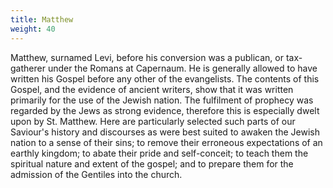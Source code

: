 ```yaml
---
title: Matthew
weight: 40
---
```


Matthew, surnamed Levi, before his conversion was a publican, or tax-gatherer under the Romans at Capernaum. He is generally allowed to have written his Gospel before any other of the evangelists. The contents of this Gospel, and the evidence of ancient writers, show that it was written primarily for the use of the Jewish nation. The fulfilment of prophecy was regarded by the Jews as strong evidence, therefore this is especially dwelt upon by St. Matthew. Here are particularly selected
  such parts of our Saviour's history and discourses as were best suited to awaken the Jewish nation to a sense of their sins; to remove their erroneous expectations of an earthly kingdom; to abate their pride and self-conceit; to teach them the spiritual nature and extent of the gospel; and to prepare them for the admission of the Gentiles into the church.
